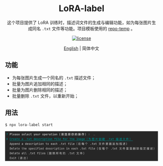 <div align="center">
  <h1>LoRA-label</h1>
</div>

<div align="center">

这个项目提供了 LoRA 训练时，描述词文件的生成与编辑功能，如为每张图片生成同名 `.txt` 文件等功能。项目模板使用的 [repo-temp](https://github.com/ningbonb/repo-temp) 。

[![license](https://img.shields.io/badge/license-MIT-blue.svg)](https://github.com/ningbonb/repo-temp/blob/main/LICENSE)

</div>

<div align="center">

[English](./README.en.md) | 简体中文

</div>

## 功能

- 为每张图片生成一个同名的 `.txt` 描述文件；
- 批量为图片追加相同的描述；
- 批量为图片删除相同的描述；
- 批量删除 `.txt` 文件，以重新开始；

## 用法

```bash
$ npx lora-label start
```

![截图](./img/demo.png)

